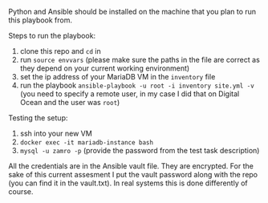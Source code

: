 Python and Ansible should be installed on the machine that you plan
to run this playbook from.

Steps to run the playbook:
1. clone this repo and `cd` in
2. run `source envvars` (please make sure the paths in the file are correct as they depend on your current working environment)
3. set the ip address of your MariaDB VM in the `inventory` file
4. run the playbook `ansible-playbook -u root -i inventory site.yml -v` (you need to specify a remote user, in my case I did that on Digital Ocean and the user was `root`)

Testing the setup:
1. ssh into your new VM
2. `docker exec -it mariadb-instance bash`
3. `mysql -u zamro -p` (provide the password from the test task description)

All the credentials are in the Ansible vault file. They are encrypted. For the sake of this current assesment I put the vault password along with the repo (you can find it in the vault.txt). In real systems this is done differently of course.
